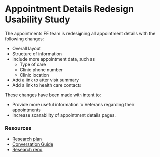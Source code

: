 # Appointment Details Redesign Usability Study

The appointments FE team is redesigning all appointment details with the following changes:

* Overall layout
* Structure of information 
* Include more appointment data, such as
   * Type of care
   * Clinic phone number
   * Clinic location
* Add a link to after visit summary
* Add a link to health care contacts
  
These changes have been made with intent to:

* Provide more useful information to Veterans regarding their appointments
* Increase scanability of appointment details pages.

### Resources
   * [Research plan](research-plan.md)
   * [Conversation Guide](conversation-guide.md)
   * [Research repo](https://github.com/department-of-veterans-affairs/va.gov-research-repository/issues/458)
